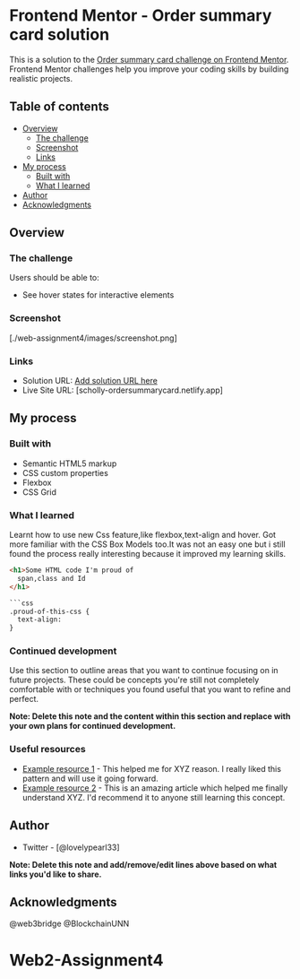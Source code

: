 # Frontend Mentor - Order summary card solution

This is a solution to the [Order summary card challenge on Frontend Mentor](https://www.frontendmentor.io/challenges/order-summary-component-QlPmajDUj). Frontend Mentor challenges help you improve your coding skills by building realistic projects. 

## Table of contents

- [Overview](#overview)
  - [The challenge](#the-challenge)
  - [Screenshot](#screenshot)
  - [Links](#links)
- [My process](#my-process)
  - [Built with](#built-with)
  - [What I learned](#what-i-learned)
- [Author](#author)
- [Acknowledgments](#acknowledgments)


## Overview

### The challenge

Users should be able to:

- See hover states for interactive elements

### Screenshot

[./web-assignment4/images/screenshot.png]



### Links

- Solution URL: [Add solution URL here](https://your-solution-url.com)
- Live Site URL: [scholly-ordersummarycard.netlify.app]

## My process

### Built with

- Semantic HTML5 markup
- CSS custom properties
- Flexbox
- CSS Grid

### What I learned

Learnt  how to use new Css feature,like flexbox,text-align and hover. Got more familiar with the CSS Box Models too.It was not an easy one but i still found the process really interesting because it improved my learning skills.


```html
<h1>Some HTML code I'm proud of
  span,class and Id
</h1>

```css
.proud-of-this-css {
  text-align:
}
```

### Continued development

Use this section to outline areas that you want to continue focusing on in future projects. These could be concepts you're still not completely comfortable with or techniques you found useful that you want to refine and perfect.

**Note: Delete this note and the content within this section and replace with your own plans for continued development.**

### Useful resources

- [Example resource 1](https://www.example.com) - This helped me for XYZ reason. I really liked this pattern and will use it going forward.
- [Example resource 2](https://www.example.com) - This is an amazing article which helped me finally understand XYZ. I'd recommend it to anyone still learning this concept.


## Author


- Twitter - [@lovelypearl33]

**Note: Delete this note and add/remove/edit lines above based on what links you'd like to share.**

## Acknowledgments

@web3bridge
@BlockchainUNN
# Web2-Assignment4
